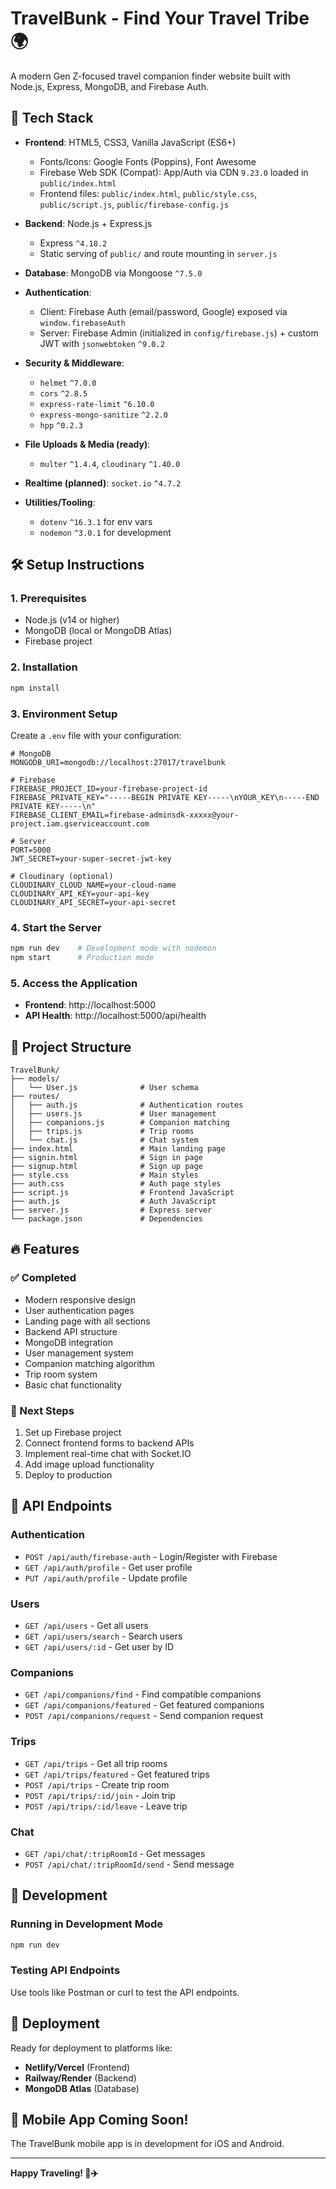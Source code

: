 # TravelBunk - Find Your Travel Tribe 🌍

A modern Gen Z-focused travel companion finder website built with Node.js, Express, MongoDB, and Firebase Auth.

## 🚀 Tech Stack

- **Frontend**: HTML5, CSS3, Vanilla JavaScript (ES6+)
  - Fonts/Icons: Google Fonts (Poppins), Font Awesome
  - Firebase Web SDK (Compat): App/Auth via CDN `9.23.0` loaded in `public/index.html`
  - Frontend files: `public/index.html`, `public/style.css`, `public/script.js`, `public/firebase-config.js`

- **Backend**: Node.js + Express.js
  - Express `^4.18.2`
  - Static serving of `public/` and route mounting in `server.js`

- **Database**: MongoDB via Mongoose `^7.5.0`

- **Authentication**:
  - Client: Firebase Auth (email/password, Google) exposed via `window.firebaseAuth`
  - Server: Firebase Admin (initialized in `config/firebase.js`) + custom JWT with `jsonwebtoken` `^9.0.2`

- **Security & Middleware**:
  - `helmet` `^7.0.0`
  - `cors` `^2.8.5`
  - `express-rate-limit` `^6.10.0`
  - `express-mongo-sanitize` `^2.2.0`
  - `hpp` `^0.2.3`

- **File Uploads & Media (ready)**:
  - `multer` `^1.4.4`, `cloudinary` `^1.40.0`

- **Realtime (planned)**: `socket.io` `^4.7.2`

- **Utilities/Tooling**:
  - `dotenv` `^16.3.1` for env vars
  - `nodemon` `^3.0.1` for development

## 🛠️ Setup Instructions

### 1. Prerequisites
- Node.js (v14 or higher)
- MongoDB (local or MongoDB Atlas)
- Firebase project

### 2. Installation
```bash
npm install
```

### 3. Environment Setup
Create a `.env` file with your configuration:
```env
# MongoDB
MONGODB_URI=mongodb://localhost:27017/travelbunk

# Firebase
FIREBASE_PROJECT_ID=your-firebase-project-id
FIREBASE_PRIVATE_KEY="-----BEGIN PRIVATE KEY-----\nYOUR_KEY\n-----END PRIVATE KEY-----\n"
FIREBASE_CLIENT_EMAIL=firebase-adminsdk-xxxxx@your-project.iam.gserviceaccount.com

# Server
PORT=5000
JWT_SECRET=your-super-secret-jwt-key

# Cloudinary (optional)
CLOUDINARY_CLOUD_NAME=your-cloud-name
CLOUDINARY_API_KEY=your-api-key
CLOUDINARY_API_SECRET=your-api-secret
```

### 4. Start the Server
```bash
npm run dev    # Development mode with nodemon
npm start      # Production mode
```

### 5. Access the Application
- **Frontend**: http://localhost:5000
- **API Health**: http://localhost:5000/api/health

## 📁 Project Structure

```
TravelBunk/
├── models/
│   └── User.js              # User schema
├── routes/
│   ├── auth.js              # Authentication routes
│   ├── users.js             # User management
│   ├── companions.js        # Companion matching
│   ├── trips.js             # Trip rooms
│   └── chat.js              # Chat system
├── index.html               # Main landing page
├── signin.html              # Sign in page
├── signup.html              # Sign up page
├── style.css                # Main styles
├── auth.css                 # Auth page styles
├── script.js                # Frontend JavaScript
├── auth.js                  # Auth JavaScript
├── server.js                # Express server
└── package.json             # Dependencies
```

## 🔥 Features

### ✅ Completed
- Modern responsive design
- User authentication pages
- Landing page with all sections
- Backend API structure
- MongoDB integration
- User management system
- Companion matching algorithm
- Trip room system
- Basic chat functionality

### 🚧 Next Steps
1. Set up Firebase project
2. Connect frontend forms to backend APIs
3. Implement real-time chat with Socket.IO
4. Add image upload functionality
5. Deploy to production

## 🎯 API Endpoints

### Authentication
- `POST /api/auth/firebase-auth` - Login/Register with Firebase
- `GET /api/auth/profile` - Get user profile
- `PUT /api/auth/profile` - Update profile

### Users
- `GET /api/users` - Get all users
- `GET /api/users/search` - Search users
- `GET /api/users/:id` - Get user by ID

### Companions
- `GET /api/companions/find` - Find compatible companions
- `GET /api/companions/featured` - Get featured companions
- `POST /api/companions/request` - Send companion request

### Trips
- `GET /api/trips` - Get all trip rooms
- `GET /api/trips/featured` - Get featured trips
- `POST /api/trips` - Create trip room
- `POST /api/trips/:id/join` - Join trip
- `POST /api/trips/:id/leave` - Leave trip

### Chat
- `GET /api/chat/:tripRoomId` - Get messages
- `POST /api/chat/:tripRoomId/send` - Send message

## 🔧 Development

### Running in Development Mode
```bash
npm run dev
```

### Testing API Endpoints
Use tools like Postman or curl to test the API endpoints.

## 🚀 Deployment

Ready for deployment to platforms like:
- **Netlify/Vercel** (Frontend)
- **Railway/Render** (Backend)
- **MongoDB Atlas** (Database)

## 📱 Mobile App Coming Soon!

The TravelBunk mobile app is in development for iOS and Android.

---

**Happy Traveling! 🎒✈️**
